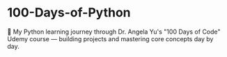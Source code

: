 # 100-Days-of-Python
🚀 My Python learning journey through Dr. Angela Yu's "100 Days of Code" Udemy course — building projects and mastering core concepts day by day.
